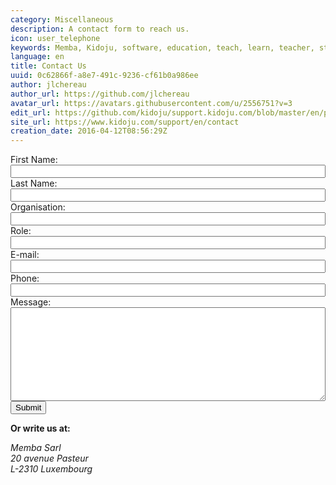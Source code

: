 ```yaml
---
category: Miscellaneous
description: A contact form to reach us.
icon: user_telephone
keywords: Memba, Kidoju, software, education, teach, learn, teacher, student, knowledge, test, quiz, blog, article, documentation
language: en
title: Contact Us
uuid: 0c62866f-a8e7-491c-9236-cf61b0a986ee
author: jlchereau
author_url: https://github.com/jlchereau
avatar_url: https://avatars.githubusercontent.com/u/2556751?v=3
edit_url: https://github.com/kidoju/support.kidoju.com/blob/master/en/pages/contact.md
site_url: https://www.kidoju.com/support/en/contact
creation_date: 2016-04-12T08:56:29Z
---
```

<div class="container">
    <div class="row">
        <div class="col-sm-8">
            <form name="insightly_web_to_contact" action="https://iuqqkh1d.insight.ly/WebToContact/Create" method="post">
                <input type="hidden" name="formId" value="LfOfVxwkqgkYOx7pcM6LtA=="/>
                <div class="form-group">
                    <label for="insightly_firstName">First Name: </label>
                    <input id="insightly_firstName" name="FirstName" type="text" class="k-textbox" style="width: 100%" required>
                </div>
                <div class="form-group">
                    <label for="insightly_lastName">Last Name: </label>
                    <input id="insightly_lastName" name="LastName" type="text" class="k-textbox" style="width: 100%" required>
                </div>
                <div class="form-group">
                    <label for="insightly_organization">Organisation: </label>
                    <input id="insightly_organization" name="Organization" type="text" class="k-textbox" style="width: 100%">
                </div>
                <div class="form-group">
                    <label for="insightly_role">Role: </label>
                    <input id="insightly_role" name="Role" type="text" class="k-textbox" style="width: 100%">
                </div>
                <div class="form-group">
                    <input type="hidden" name="emails[0].Label" value="Work">
                    <label for="email[0]_Value">E-mail: </label>
                    <input id="emails[0]_Value" name="emails[0].Value" type="email" class="k-textbox" style="width: 100%" required>
                </div>
                <div class="form-group">
                    <input type="hidden" name="phones[0].Label" value="Work">
                    <label for="phones[0]_Value">Phone: </label>
                    <input id="phones[0]_Value" name="phones[0].Value" type="text" class="k-textbox" style="width: 100%">
                </div>
                <div class="form-group">
                    <label for="insightly_background">Message: </label>
                    <textarea id="insightly_background" name="background" class="k-textbox" style="width: 100%; height: 150px; resize: vertical"></textarea>
                </div>
                <div class="form-group">
                    <input type="submit" value="Submit" class="k-button k-primary pull-right">
                </div>
            </form>
        </div>
        <div class="col-sm-4">
            <p><strong>Or write us at:</strong></p>
            <address>
                Memba Sarl<br/>
                20 avenue Pasteur<br/>
                L-2310 Luxembourg
            </address>
        </div>
    </div>
</div>


<script>
;(function (window, $, undefined) {

    if ($.fn.kendoValidator) {
        var form = $('#insightly_web_to_contact');
        var validator = form.kendoValidator().data('kendoValidator');
        form.submit(function (e) {
            if (!validator.validate()) {
                e.preventDefault();
            }
        });
    }

}(this, jQuery));
</script>